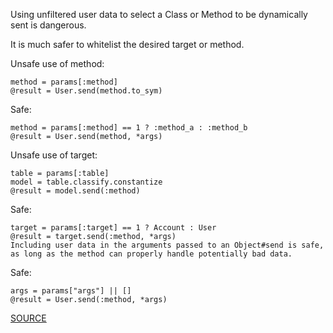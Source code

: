Using unfiltered user data to select a Class or Method to be dynamically sent is dangerous.

It is much safer to whitelist the desired target or method.

Unsafe use of method:

    method = params[:method]
    @result = User.send(method.to_sym)

Safe:

    method = params[:method] == 1 ? :method_a : :method_b
    @result = User.send(method, *args)

Unsafe use of target:

    table = params[:table]
    model = table.classify.constantize
    @result = model.send(:method)

Safe:

    target = params[:target] == 1 ? Account : User
    @result = target.send(:method, *args)
    Including user data in the arguments passed to an Object#send is safe, as long as the method can properly handle potentially bad data.

Safe:

    args = params["args"] || []
    @result = User.send(:method, *args)

[SOURCE](http://brakemanscanner.org/docs/warning_types/dangerous_send/)